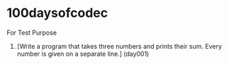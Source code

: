 # 100daysofcodec
For Test Purpose
1) [Write a program that takes three numbers and prints their sum. Every number is given on a separate line.] (day001)
